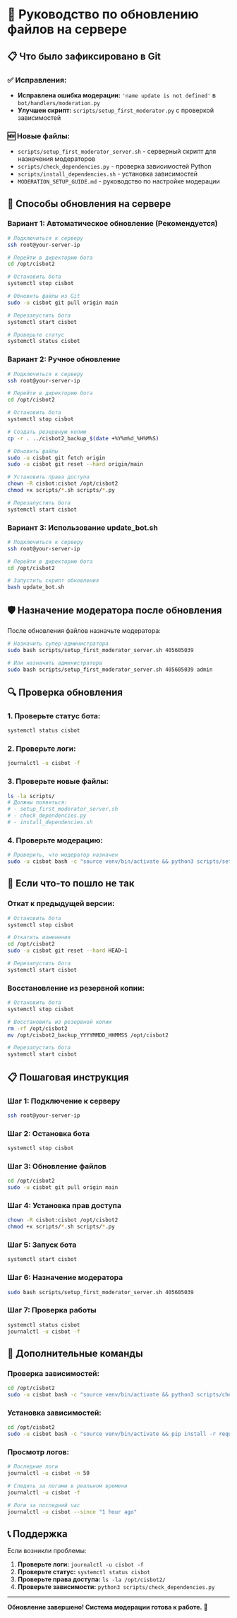 # 🚀 Руководство по обновлению файлов на сервере

## 📋 Что было зафиксировано в Git

### ✅ Исправления:
- **Исправлена ошибка модерации:** `'name update is not defined'` в `bot/handlers/moderation.py`
- **Улучшен скрипт:** `scripts/setup_first_moderator.py` с проверкой зависимостей

### 🆕 Новые файлы:
- `scripts/setup_first_moderator_server.sh` - серверный скрипт для назначения модераторов
- `scripts/check_dependencies.py` - проверка зависимостей Python
- `scripts/install_dependencies.sh` - установка зависимостей
- `MODERATION_SETUP_GUIDE.md` - руководство по настройке модерации

## 🔄 Способы обновления на сервере

### Вариант 1: Автоматическое обновление (Рекомендуется)

```bash
# Подключиться к серверу
ssh root@your-server-ip

# Перейти в директорию бота
cd /opt/cisbot2

# Остановить бота
systemctl stop cisbot

# Обновить файлы из Git
sudo -u cisbot git pull origin main

# Перезапустить бота
systemctl start cisbot

# Проверьте статус
systemctl status cisbot
```

### Вариант 2: Ручное обновление

```bash
# Подключиться к серверу
ssh root@your-server-ip

# Перейти в директорию бота
cd /opt/cisbot2

# Остановить бота
systemctl stop cisbot

# Создать резервную копию
cp -r . ../cisbot2_backup_$(date +%Y%m%d_%H%M%S)

# Обновить файлы
sudo -u cisbot git fetch origin
sudo -u cisbot git reset --hard origin/main

# Установить права доступа
chown -R cisbot:cisbot /opt/cisbot2
chmod +x scripts/*.sh scripts/*.py

# Перезапустить бота
systemctl start cisbot
```

### Вариант 3: Использование update_bot.sh

```bash
# Подключиться к серверу
ssh root@your-server-ip

# Перейти в директорию бота
cd /opt/cisbot2

# Запустить скрипт обновления
bash update_bot.sh
```

## 🛡️ Назначение модератора после обновления

После обновления файлов назначьте модератора:

```bash
# Назначить супер-администратора
sudo bash scripts/setup_first_moderator_server.sh 405605039

# Или назначить администратора
sudo bash scripts/setup_first_moderator_server.sh 405605039 admin
```

## 🔍 Проверка обновления

### 1. Проверьте статус бота:
```bash
systemctl status cisbot
```

### 2. Проверьте логи:
```bash
journalctl -u cisbot -f
```

### 3. Проверьте новые файлы:
```bash
ls -la scripts/
# Должны появиться:
# - setup_first_moderator_server.sh
# - check_dependencies.py
# - install_dependencies.sh
```

### 4. Проверьте модерацию:
```bash
# Проверить, что модератор назначен
sudo -u cisbot bash -c "source venv/bin/activate && python3 scripts/setup_first_moderator.py --help"
```

## 🚨 Если что-то пошло не так

### Откат к предыдущей версии:
```bash
# Остановить бота
systemctl stop cisbot

# Откатить изменения
cd /opt/cisbot2
sudo -u cisbot git reset --hard HEAD~1

# Перезапустить бота
systemctl start cisbot
```

### Восстановление из резервной копии:
```bash
# Остановить бота
systemctl stop cisbot

# Восстановить из резервной копии
rm -rf /opt/cisbot2
mv /opt/cisbot2_backup_YYYYMMDD_HHMMSS /opt/cisbot2

# Перезапустить бота
systemctl start cisbot
```

## 📋 Пошаговая инструкция

### Шаг 1: Подключение к серверу
```bash
ssh root@your-server-ip
```

### Шаг 2: Остановка бота
```bash
systemctl stop cisbot
```

### Шаг 3: Обновление файлов
```bash
cd /opt/cisbot2
sudo -u cisbot git pull origin main
```

### Шаг 4: Установка прав доступа
```bash
chown -R cisbot:cisbot /opt/cisbot2
chmod +x scripts/*.sh scripts/*.py
```

### Шаг 5: Запуск бота
```bash
systemctl start cisbot
```

### Шаг 6: Назначение модератора
```bash
sudo bash scripts/setup_first_moderator_server.sh 405605039
```

### Шаг 7: Проверка работы
```bash
systemctl status cisbot
journalctl -u cisbot -f
```

## 🔧 Дополнительные команды

### Проверка зависимостей:
```bash
cd /opt/cisbot2
sudo -u cisbot bash -c "source venv/bin/activate && python3 scripts/check_dependencies.py"
```

### Установка зависимостей:
```bash
cd /opt/cisbot2
sudo -u cisbot bash -c "source venv/bin/activate && pip install -r requirements.txt"
```

### Просмотр логов:
```bash
# Последние логи
journalctl -u cisbot -n 50

# Следить за логами в реальном времени
journalctl -u cisbot -f

# Логи за последний час
journalctl -u cisbot --since "1 hour ago"
```

## 📞 Поддержка

Если возникли проблемы:

1. **Проверьте логи:** `journalctl -u cisbot -f`
2. **Проверьте статус:** `systemctl status cisbot`
3. **Проверьте права доступа:** `ls -la /opt/cisbot2/`
4. **Проверьте зависимости:** `python3 scripts/check_dependencies.py`

---

**Обновление завершено! Система модерации готова к работе.** 🎯
